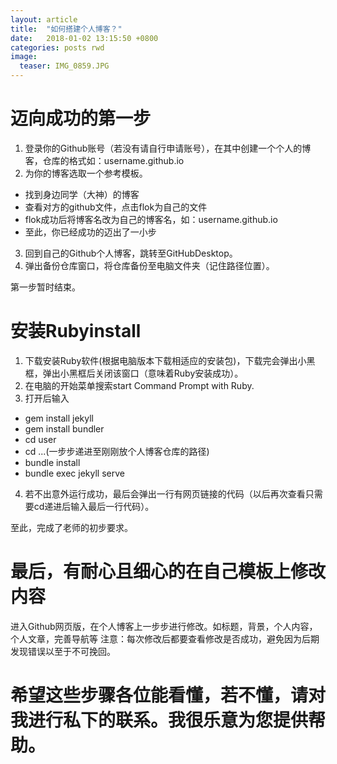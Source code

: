 ```yaml
---
layout: article
title:  "如何搭建个人博客？"
date:   2018-01-02 13:15:50 +0800
categories: posts rwd
image:
  teaser: IMG_0859.JPG
---
```


# 迈向成功的第一步
1. 登录你的Github账号（若没有请自行申请账号），在其中创建一个个人的博客，仓库的格式如：username.github.io
2. 为你的博客选取一个参考模板。
- 找到身边同学（大神）的博客
- 查看对方的github文件，点击flok为自己的文件
- flok成功后将博客名改为自己的博客名，如：username.github.io
- 至此，你已经成功的迈出了一小步
3. 回到自己的Github个人博客，跳转至GitHubDesktop。
4. 弹出备份仓库窗口，将仓库备份至电脑文件夹（记住路径位置）。

第一步暂时结束。

# 安装Rubyinstall
1. 下载安装Ruby软件(根据电脑版本下载相适应的安装包)，下载完会弹出小黑框，弹出小黑框后关闭该窗口（意味着Ruby安装成功）。
2. 在电脑的开始菜单搜索start Command Prompt with Ruby.
3. 打开后输入
- gem install jekyll
- gem install bundler
- cd user
- cd ...(一步步递进至刚刚放个人博客仓库的路径)
- bundle install
- bundle exec jekyll serve
4. 若不出意外运行成功，最后会弹出一行有网页链接的代码（以后再次查看只需要cd递进后输入最后一行代码）。

至此，完成了老师的初步要求。

# 最后，有耐心且细心的在自己模板上修改内容
进入Github网页版，在个人博客上一步步进行修改。如标题，背景，个人内容，个人文章，完善导航等
注意：每次修改后都要查看修改是否成功，避免因为后期发现错误以至于不可挽回。

# 希望这些步骤各位能看懂，若不懂，请对我进行私下的联系。我很乐意为您提供帮助。
